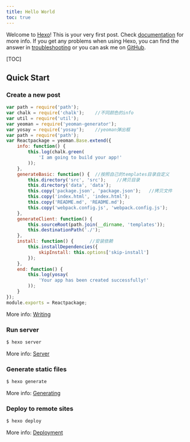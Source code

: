 ```yaml
---
title: Hello World
toc: true
---
```

Welcome to [Hexo](https://hexo.io/)! This is your very first post. Check [documentation](https://hexo.io/docs/) for more info. If you get any problems when using Hexo, you can find the answer in [troubleshooting](https://hexo.io/docs/troubleshooting.html) or you can ask me on [GitHub](https://github.com/hexojs/hexo/issues).

[TOC]

## Quick Start

### Create a new post

``` js 
var path = require('path');
var chalk = require('chalk');    //不同颜色的info
var util = require('util');
var yeoman = require('yeoman-generator');
var yosay = require('yosay');    //yeoman弹出框
var path = require('path');
var Reactpackage = yeoman.Base.extend({
    info: function() {
        this.log(chalk.green(
            'I am going to build your app!'
        ));
    },
    generateBasic: function() {  //按照自己的templates目录自定义
        this.directory('src', 'src');    //拷贝目录
        this.directory('data', 'data');
        this.copy('package.json', 'package.json');   //拷贝文件
        this.copy('index.html', 'index.html');
        this.copy('README.md', 'README.md');
        this.copy('webpack.config.js', 'webpack.config.js');
    },
    generateClient: function() {
        this.sourceRoot(path.join(__dirname, 'templates'));
        this.destinationPath('./');
    },
    install: function() {      //安装依赖
        this.installDependencies({
            skipInstall: this.options['skip-install']
        });
    },
    end: function() {
        this.log(yosay(
            'Your app has been created successfully!'
        ));
    }
});
module.exports = Reactpackage;
```

More info: [Writing](https://hexo.io/docs/writing.html)

### Run server

``` bash
$ hexo server
```

More info: [Server](https://hexo.io/docs/server.html)

### Generate static files

``` bash
$ hexo generate
```
<!-- more -->

More info: [Generating](https://hexo.io/docs/generating.html)

### Deploy to remote sites

``` bash
$ hexo deploy
```

More info: [Deployment](https://hexo.io/docs/deployment.html)
